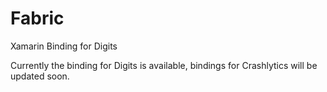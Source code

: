 # Fabric
Xamarin Binding for Digits

Currently the binding for Digits is available, bindings for Crashlytics will be updated soon.

